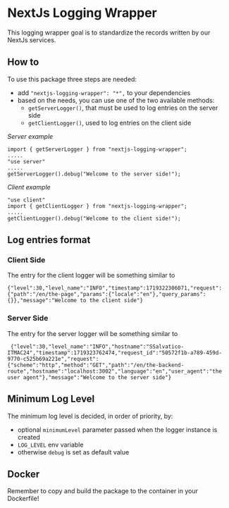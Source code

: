 # NextJs Logging Wrapper

This logging wrapper goal is to standardize the records written by our NextJs services.

## How to

To use this package three steps are needed:
- add `"nextjs-logging-wrapper": "*",` to your dependencies
- based on the needs, you can use one of the two available methods:
    - `getServerLogger()`, that must be used to log entries on the server side
    - `getClientLogger()`, used to log entries on the client side

_Server example_
```
import { getServerLogger } from "nextjs-logging-wrapper";
.....
"use server"
.....
getServerLogger().debug("Welcome to the server side!");
```

_Client example_
```
"use client"
import { getClientLogger } from "nextjs-logging-wrapper";
.....
getClientLogger().debug("Welcome to the client side!");
```


## Log entries format

### Client Side
The entry for the client logger will be something similar to
```
{"level":30,"level_name":"INFO","timestamp":1719322306071,"request":{"path":"/en/the-page","params":{"locale":"en"},"query_params":{}},"message":"Welcome to the client side"}
```

### Server Side
The entry for the server logger will be something similar to
```
 {"level":30,"level_name":"INFO","hostname":"SSalvatico-ITMAC24","timestamp":1719323762474,"request_id":"50572f1b-a789-459d-9770-c525b69a221e","request":{"scheme":"http","method":"GET","path":"/en/the-backend-route","hostname":"localhost:3002","language":"en","user_agent":"the user agent"},"message":"Welcome to the server side"}
```

## Minimum Log Level

The minimum log level is decided, in order of priority, by:
- optional `minimumLevel` parameter passed when the logger instance is created
- `LOG_LEVEL` env variable
- otherwise `debug` is set as default value

## Docker

Remember to copy and build the package to the container in your Dockerfile!
